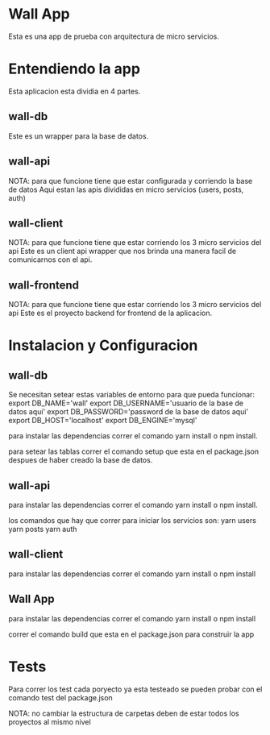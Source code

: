 # Wall App
Esta es una app de prueba con arquitectura de micro servicios.

# Entendiendo la app
Esta aplicacion esta dividia en 4 partes.

## wall-db
Este es un wrapper para la base de datos.

## wall-api
NOTA: para que funcione tiene que estar configurada y corriendo la base de datos
Aqui estan las apis divididas en micro servicios (users, posts, auth)

## wall-client
NOTA: para que funcione tiene que estar corriendo los 3 micro servicios del api
Este es un client api wrapper que nos brinda una manera facil de comunicarnos
con el api.

## wall-frontend
NOTA: para que funcione tiene que estar corriendo los 3 micro servicios del api
Este es el proyecto backend for frontend de la aplicacion.

# Instalacion y Configuracion

## wall-db
Se necesitan setear estas variables de entorno para que pueda funcionar:
export DB_NAME='wall'
export DB_USERNAME='usuario de la base de datos aqui'
export DB_PASSWORD='password de la base de datos aqui'
export DB_HOST='localhost'
export DB_ENGINE='mysql'

para instalar las dependencias correr el comando yarn install o npm install.

para setear las tablas correr el comando setup que esta en el package.json
despues de haber creado la base de datos.


## wall-api
para instalar las dependencias correr el comando yarn install o npm install.

los comandos que hay que correr para iniciar los servicios son:
yarn users
yarn posts
yarn auth

## wall-client
para instalar las dependencias correr el comando yarn install o npm install

## Wall App
para instalar las dependencias correr el comando yarn install o npm install

correr el comando build que esta en el package.json para construir la app

# Tests
Para correr los test cada poryecto ya esta testeado se pueden probar con el
comando test del package.json

NOTA: no cambiar la estructura de carpetas deben de estar todos los proyectos
al mismo nivel
